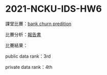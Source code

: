 # 2021-NCKU-IDS-HW6

課堂比賽：[bank churn predition](https://github.com/kevinhuang102888/python/blob/master/Class%EF%BC%9AINTRODUCTION%20TO%20DATA%20SCIENCE/bank_churn_competition/hw6.pdf)

比賽分析：[報告書](https://github.com/kevinhuang102888/python/blob/master/Class%EF%BC%9AINTRODUCTION%20TO%20DATA%20SCIENCE/bank_churn_competition/%E8%B3%87%E7%A7%91hw6%E5%A0%B1%E5%91%8A%E6%9B%B8.pdf)

比賽結果：

public data rank：3rd

private data rank：4th
